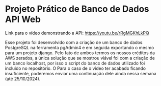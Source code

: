 # Projeto Prático de Banco de Dados API Web

Link para o vídeo demonstrando a API: https://youtu.be/rRgMGKhLkPQ

Esse projeto foi desenvolvido com a criação de um banco de dados PostgreSQL na ferramenta pgAdmin4 e em seguida exportando o mesmo para um projeto django.
Pelo fato de ambos termos os nossos créditos da AWS zerados, a única solução que se mostrou viável foi com a criação de um banco localhost, por isso o 
script do banco de dados utilizado foi incluido no repositório.
O
Para o caso de o vídeo ter acabado ficando insuficiente, poderemos enviar uma continuação dele ainda nessa semana (até 25/10/2024).
